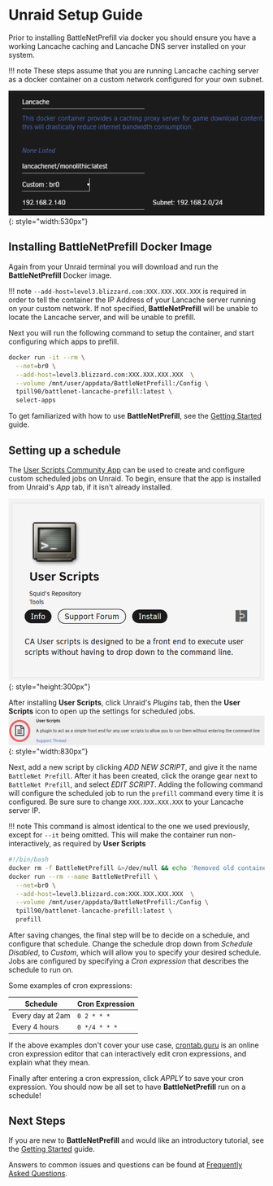 # Unraid Setup Guide

Prior to installing BattleNetPrefill via docker you should ensure you have a working Lancache caching and Lancache DNS server installed on your system.

!!! note
    These steps assume that you are running Lancache caching server as a docker container on a custom network configured for your own subnet.
    
![Unraid Lancache Setup](../images/install-guides/unraid-docker-typical-setup.png){: style="width:530px"}

## Installing BattleNetPrefill Docker Image

Again from your Unraid terminal you will download and run the **BattleNetPrefill** Docker image.

!!! note
    ```--add-host=level3.blizzard.com:XXX.XXX.XXX.XXX``` is required in order to tell the container the IP Address of your Lancache server running on your custom network.  If not specified, **BattleNetPrefill** will be unable to locate the Lancache server, and will be unable to prefill.
    
Next you will run the following command to setup the container, and start configuring which apps to prefill.

```bash
docker run -it --rm \
  --net=br0 \
  --add-host=level3.blizzard.com:XXX.XXX.XXX.XXX  \
  --volume /mnt/user/appdata/BattleNetPrefill:/Config \
  tpill90/battlenet-lancache-prefill:latest \
  select-apps
```

To get familiarized with how to use **BattleNetPrefill**, see the [Getting Started](https://github.com/tpill90/battlenet-lancache-prefill#getting-started) guide.

## Setting up a schedule

The [User Scripts Community App](https://forums.unraid.net/topic/48286-plugin-ca-user-scripts/) can be used to create and configure custom scheduled jobs on Unraid.  To begin, ensure that the app is installed from Unraid's *App* tab, if it isn't already installed.

![Unraid Community Apps](../images/install-guides/unraid-userscript-community-app.png){: style="height:300px"}

After installing **User Scripts**, click Unraid's *Plugins* tab, then the **User Scripts** icon to open up the settings for scheduled jobs.
![User Scripts Settings button](../images/install-guides/unraid-userscripts-button.png){: style="width:830px"}

Next, add a new script by clicking *ADD NEW SCRIPT*, and give it the name `BattleNet Prefill`.  After it has been created, click the orange gear next to `BattleNet Prefill`, and select *EDIT SCRIPT*.
Adding the following command will configure the scheduled job to run the `prefill` command every time it is configured.  Be sure sure to change `XXX.XXX.XXX.XXX` to your Lancache server IP.

!!! note
    This command is almost identical to the one we used previously, except for `--it` being omitted.  This will make the container run non-interactively, as required by **User Scripts**

```bash
#!/bin/bash
docker rm -f BattleNetPrefill &>/dev/null && echo 'Removed old container from previous run';
docker run --rm --name BattleNetPrefill \
  --net=br0 \
  --add-host=level3.blizzard.com:XXX.XXX.XXX.XXX  \
  --volume /mnt/user/appdata/BattleNetPrefill:/Config \
  tpill90/battlenet-lancache-prefill:latest \
  prefill
```

After saving changes, the final step will be to decide on a schedule, and configure that schedule.  Change the schedule drop down from *Schedule Disabled*, to *Custom*, which will allow you to specify your desired schedule.  Jobs are configured by specifying a *Cron expression* that describes the schedule to run on.

Some examples of cron expressions:

| Schedule | Cron Expression |
| --- | --- |
| Every day at 2am | `0 2 * * *` |
| Every 4 hours | `0 */4 * * *` |

If the above examples don't cover your use case, [crontab.guru](https://crontab.guru/) is an online cron expression editor that can interactively edit cron expressions, and explain what they mean.

Finally after entering a cron expression, click *APPLY* to save your cron expression.  You should now be all set to have **BattleNetPrefill** run on a schedule!

## Next Steps

If you are new to **BattleNetPrefill** and would like an introductory tutorial, see the [Getting Started](https://github.com/tpill90/battlenet-lancache-prefill#getting-started) guide. 

Answers to common issues and questions can be found at [Frequently Asked Questions](https://github.com/tpill90/battlenet-lancache-prefill#frequently-asked-questions).  
